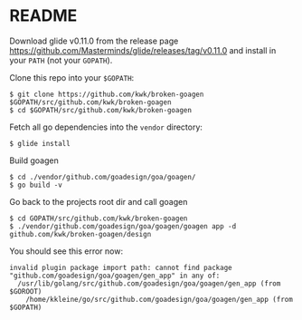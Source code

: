 # README

Download glide v0.11.0 from the release page https://github.com/Masterminds/glide/releases/tag/v0.11.0 and install in your `PATH` (not your `GOPATH`).

Clone this repo into your `$GOPATH`:

```
$ git clone https://github.com/kwk/broken-goagen $GOPATH/src/github.com/kwk/broken-goagen
$ cd $GOPATH/src/github.com/kwk/broken-goagen
```

Fetch all go dependencies into the `vendor` directory:

```
$ glide install
```

Build goagen

```
$ cd ./vendor/github.com/goadesign/goa/goagen/
$ go build -v
```

Go back to the projects root dir and call goagen

```
$ cd GOPATH/src/github.com/kwk/broken-goagen
$ ./vendor/github.com/goadesign/goa/goagen/goagen app -d github.com/kwk/broken-goagen/design
```

You should see this error now:

```
invalid plugin package import path: cannot find package "github.com/goadesign/goa/goagen/gen_app" in any of:
  /usr/lib/golang/src/github.com/goadesign/goa/goagen/gen_app (from $GOROOT)
    /home/kkleine/go/src/github.com/goadesign/goa/goagen/gen_app (from $GOPATH)
```


